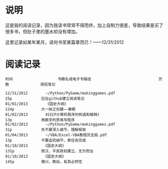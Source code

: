 说明
=======

这是我的阅读记录，因为我读书常常不得而终，加上自制力很差，导致结果是买了很多书，但肚子里的墨水却没有增加。

这里记录如某年某月，读何书至某篇章而已！——12/31/2012

阅读记录
========



    时间                    书籍名或电子书路径                              页数              简短笔记

    12/31/2012        ~/Python/PyGame/makinggames.pdf                    25p             应在github建立阅读笔记
    01/01/2013        《国史大纲》                                          124p            大一统之创建——秦朝
    01/02/2013        《SICP计算机程序的构造和解释》                          13p             用数学的思维写程序
    01/02/2013        ~/Python/PyGame/makinggames.pdf                    31p             先不要深入细节，理解框架
    01/04/2013        ~/VBA/Excel-VBA教程完全版.pdf                       13p             不要追究细节，表任务完成
    01/10/2013       《国史大纲》                                            131p            西汉，平民政权建立，无为而治
    01/10/2013       《国史大纲》                                            145p            儒兴，教幼，有其必然性

